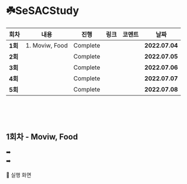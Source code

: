 # ☘️SeSACStudy

| 회차    | 내용                                           | 진행 | 링크                                                         | 코멘트                                                  | 날짜           |
| ------- | ---------------------------------------------- | ---- | ------------------------------------------------------------ | ------------------------------------------------------- | -------------- |
| **1회** | 1. Moviw, Food | Complete |  |  | **2022.07.04** |
| **2회** |  | Complete |  |  | **2022.07.05** |
| **3회** |  | Complete |  |  | **2022.07.06** |
| **4회** |  | Complete |  |  | **2022.07.07** |
| **5회** |  | Complete |  |  | **2022.07.08** |

</br>
</br>
</br>

## **1회차 - Moviw, Food**

➡️   
➡️   

📲 실행 화면   

</br>
</br>
</br>
